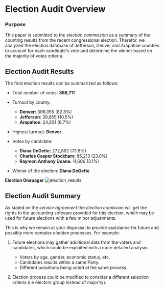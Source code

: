 # **Election Audit Overview**

### Purpose
This paper is submitted to the _election commission_ as a summary of the counting results from the recent congressional election.
Therefor, we analyzed the election database of Jefferson, Denver and Arapahoe counties to account for each candidate's vote and determine the winner based on the majority of votes criteria.


## **Election Audit Results**
The final election results can be summarized as follows:

* Total number of votes:
 **369,711**

* Turnout by county:
  - **Denver:** 306,055 (82.8%)
  - **Jefferson:** 38,855 (10.5%)
  - **Arapahoe:** 24,801 (6.7%)
 
* Highest turnout:
 **Denver**

* Votes by candidate:
  - **Diana DeGette:** 272,892 (73.8%)
  - **Charles Casper Stockham:** 85,213 (23.0%)
  - **Raymon Anthony Doane:** 11,606 (3.1%)

* Winner of the election: **Diana DeGette**

**Election Onepager**
![election_results](https://github.com/AxisAngeles/election_analysis/tree/main/Challenge/Resources/Election_results.PNG)


## **Election Audit Summary**
As stated on the _service agreement_ the _election comission_ will get the rights to the accounting software provided for this election, which may be used for future elections with a few minor adjustments. 


This is why we remain at your dispossal to provide assistance for future and possibly more complex election processes. 
For example:
1. Future elections may gather additional data from the voters and candidates, which could be exploited with a more detailed analysis:
   - Voters by age, gender, economic status, etc.
   - Candidates results within a same Party.
   - Different possitions being voted at the same process.

2. Election process could be modified to consider a different selection criteria (i.e electors group instead of majority).

